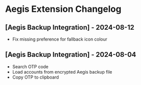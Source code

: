 # Aegis Extension Changelog

## [Aegis Backup Integration] - 2024-08-12

- Fix missing preference for fallback icon colour

## [Aegis Backup Integration] - 2024-08-04

- Search OTP code
- Load accounts from encrypted Aegis backup file
- Copy OTP to clipboard
